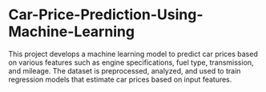 # Car-Price-Prediction-Using-Machine-Learning
This project develops a machine learning model to predict car prices based on various features such as engine specifications, fuel type, transmission, and mileage. The dataset is preprocessed, analyzed, and used to train regression models that estimate car prices based on input features.
